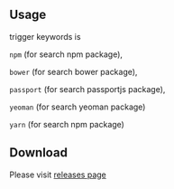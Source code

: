 ## Usage

trigger keywords is 

```npm``` (for search npm package), 

```bower``` (for search bower package), 

```passport``` (for search passportjs package), 

```yeoman``` (for search yeoman package)

```yarn``` (for search npm package)

## Download

Please visit [releases page](https://github.com/gexiaowei/alfred_package_search/releases)